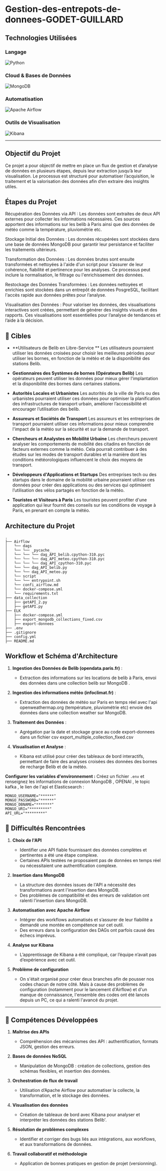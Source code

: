 # Gestion-des-entrepots-de-donnees-GODET-GUILLARD

## Technologies Utilisées

### Langage

![Python](https://img.shields.io/badge/Python-3.10.12-blue?logo=python&logoColor=white)


### Cloud & Bases de Données

![MongoDB](https://img.shields.io/badge/MongoDB-5.0-green?logo=mongodb&logoColor=white)

### Automatisation

![Apache Airflow](https://img.shields.io/badge/Apache%20Airflow-2.6.3-darkblue?logo=apache-airflow&logoColor=white)

### Outils de Visualisation

![Kibana](https://img.shields.io/badge/Kibana-8.15.0-orange?logo=kibana&logoColor=white)

---

## Objectif du Projet

Ce projet a pour objectif de mettre en place un flux de gestion et d’analyse de données en plusieurs étapes, depuis leur extraction jusqu’à leur visualisation. Le processus est structuré pour automatiser l’acquisition, le traitement et la valorisation des données afin d’en extraire des insights utiles.

## Étapes du Projet

Récupération des Données via API :
    Les données sont extraites de deux API externes pour collecter les informations nécessaires. Ces sources apportent des informations sur les belib à Paris ainsi que des données de météo comme la température, pluviométrie etc.

Stockage Initial des Données :
    Les données récupérées sont stockées dans une base de données MongoDB pour garantir leur persistance et faciliter les traitements ultérieurs.

Transformation des Données :
    Les données brutes sont ensuite transformées et nettoyées à l'aide d'un script pour s’assurer de leur cohérence, fiabilité et pertinence pour les analyses. Ce processus peut inclure la normalisation, le filtrage ou l'enrichissement des données.

Restockage des Données Transformées :
    Les données nettoyées et enrichies sont stockées dans un entrepôt de données PosgreSQL, facilitant l'accès rapide aux données prêtes pour l’analyse.

Visualisation des Données :
    Pour valoriser les données, des visualisations interactives sont créées, permettant de générer des insights visuels et des rapports. Ces visualisations sont essentielles pour l’analyse de tendances et l’aide à la décision.


## 🎯 Cibles
- **Utilisateurs de Belib en Libre-Service ** Les utilisateurs pourraient utiliser les données croisées pour choisir les meilleures périodes pour utiliser les bornes, en fonction de la météo et de la disponibilité des stations Belib.
  
- **Gestionnaires des Systèmes de bornes (Opérateurs Belib)** Les opérateurs peuvent utiliser les données pour mieux gérer l'implantation et la disponibilité des bornes dans certaines stations. 
   
- **Autorités Locales et Urbanistes** Les autorités de la ville de Paris ou des urbanistes pourraient utiliser ces données pour optimiser la planification des infrastructures de transport urbain, améliorer l’accessibilité et encourager l’utilisation des belib.
   
- **Assureurs et Sociétés de Transport** Les assureurs et les entreprises de transport pourraient utiliser ces informations pour mieux comprendre l'impact de la météo sur la sécurité et sur la demande de transport.
   
- **Chercheurs et Analystes en Mobilité Urbaine** Les chercheurs peuvent analyser les comportements de mobilité des citadins en fonction de facteurs externes comme la météo. Cela pourrait contribuer à des études sur les modes de transport durables et la manière dont les conditions météorologiques influencent le choix des moyens de transport.
   
- **Développeurs d'Applications et Startups** Des entreprises tech ou des startups dans le domaine de la mobilité urbaine pourraient utiliser ces données pour créer des applications ou des services qui optimisent l’utilisation des vélos partagés en fonction de la météo.
   
- **Touristes et Visiteurs à Paris** Les touristes peuvent profiter d'une application qui leur fournit des conseils sur les conditions de voyage à Paris, en prenant en compte la météo.


## Architecture du Projet 

```
.
├── Airflow
│   └── dags
│   └── └── _pycache_
│   └── └── └── dag_API_belib.cpython-310.pyc
│   └── └── └── dag_API_meteo.cpython-310.pyc
│   └── └── └── dag_API_cpython-310.pyc
│   └── └── dag_API_belib.py
│   └── └── dag_API_meteo.py
│   └── script
│   └── └── entrypoint.sh
│   └── confi_airflow.md
│   └── docker-compose.yml
│   └── requirements.txt
├── data_collection
│   ├── getAPI_2.py
│   ├── getAPI.py
├── ELK
│   ├── docker-compose.yml
│   ├── export_mongodb_collections_fixed.csv
│   ├── export-donnees
├── .env
├── .gitignore
├── config.yml
├── README.md

```

## Workflow et Schéma d'Architecture

1. **Ingestion des Données de Belib (opendata.paris.fr)** :
   - Extraction des informations sur les locations de belib à Paris, envoi des données dans une collection belib sur MongoDB .

2. **Ingestion des informations météo (infoclimat.fr)** :
   - Extraction des données de météo sur Paris en temps réel avec l'api openweathermap.org  (température, pluviométrie etc) envoie des données dans une collection weather sur MongoDB.

3. **Traitement des Données** :
   - Agrégation par la date et stockage grace au code export-donnees dans un fichier csv export_multiple_collection_fixed.csv

4. **Visualisation et Analyse** :
   - Kibana est utilisé pour créer des tableaux de bord interactifs, permettant de faire des analyses croisées des données des bornes de recharge Belib et de la météo.




**Configurer les variables d'environnement :**
   Créez un fichier `.env` et renseignez les informations de connexion MongoDB , OPENAI , le topic kafka , le lien de l'api et Elasticsearch :
   ```env
MONGO_USERNAME="******"
MONGO_PASSWORD="******"
MONGO_DBNAME="*******"
MONGO_URI="*********"
API_URL="*********"

   ```
  
## 🛑 **Difficultés Rencontrées**  

1. **Choix de l'API**  
   - Identifier une API fiable fournissant des données complètes et pertinentes a été une étape complexe.  
   - Certaines APIs testées ne proposaient pas de données en temps réel ou nécessitaient une authentification complexe.  


2. **Insertion dans MongoDB**  
   - La structure des données issues de l'API a nécessité des transformations avant l'insertion dans MongoDB.  
   - Des problèmes de compatibilité et des erreurs de validation ont ralenti l'insertion dans MongoDB.  

3. **Automatisation avec Apache Airflow**  
   - Intégrer des workflows automatisés et s’assurer de leur fiabilité a demandé une montée en compétence sur cet outil.  
   - Des erreurs dans la configuration des DAGs ont parfois causé des échecs imprévus.  

4. **Analyse sur Kibana**  
   - L’apprentissage de Kibana a été compliqué, car l’équipe n’avait pas d’expérience avec cet outil.
  
5. **Problème de configuration**  
   - On s'était organisé pour créer deux branches afin de pousser nos codes chacun de notre côté. Mais à cause des problèmes de configuration (notamment pour le lancement d'Airflow) et d'un manque de connaissance, l'ensemble des codes ont été lancés depuis un PC, ce qui a ralenti l'avancé du projet.    

---

## 🌟 **Compétences Développées**  

1. **Maîtrise des APIs**  
   - Compréhension  des mécanismes des API : authentification, formats JSON, gestion des erreurs.  

2. **Bases de données NoSQL**  
   - Manipulation de MongoDB : création de collections, gestion des schémas flexibles, et insertion des données.  

3. **Orchestration de flux de travail**  
   - Utilisation d’Apache Airflow pour automatiser la collecte, la transformation, et le stockage des données.  

4. **Visualisation des données**  
   - Création de tableaux de bord avec Kibana pour analyser et interpréter les données des stations Belib'.  

5. **Résolution de problèmes complexes**  
   - Identifier et corriger des bugs liés aux intégrations, aux workflows, et aux transformations de données.  

6. **Travail collaboratif et méthodologie**  
   - Application de bonnes pratiques en gestion de projet (versionning).  

